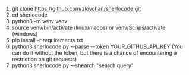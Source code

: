 1) git clone https://github.com/zloychan/sherlocode.git
2) cd sherlocode
3) python3 -m venv venv
4) source venv/bin/activate (linux/macos) or venv/Scrips/activate (windows)
6) pip install -r requirements.txt
7) python3  sherlocode.py --parse --token YOUR_GITHUB_API_KEY (You can do it without the token, but there is a chance of encountering a restriction on git requests)
8) python3  sherlocode.py --shearch "search query"

